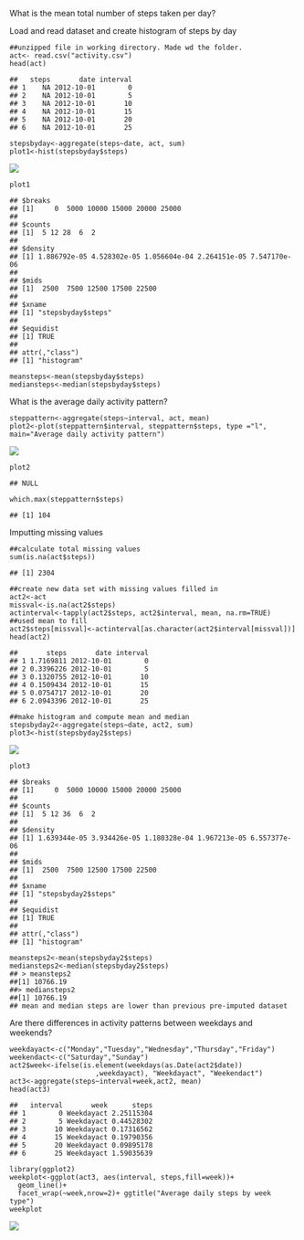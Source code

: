 What is the mean total number of steps taken per day?

Load and read dataset and create histogram of steps by day

    ##unzipped file in working directory. Made wd the folder. 
    act<- read.csv("activity.csv")
    head(act)

    ##   steps       date interval
    ## 1    NA 2012-10-01        0
    ## 2    NA 2012-10-01        5
    ## 3    NA 2012-10-01       10
    ## 4    NA 2012-10-01       15
    ## 5    NA 2012-10-01       20
    ## 6    NA 2012-10-01       25

    stepsbyday<-aggregate(steps~date, act, sum)
    plot1<-hist(stepsbyday$steps)

![](RepResearchCourseProject1_files/figure-markdown_strict/plot1-1.png)

    plot1

    ## $breaks
    ## [1]     0  5000 10000 15000 20000 25000
    ## 
    ## $counts
    ## [1]  5 12 28  6  2
    ## 
    ## $density
    ## [1] 1.886792e-05 4.528302e-05 1.056604e-04 2.264151e-05 7.547170e-06
    ## 
    ## $mids
    ## [1]  2500  7500 12500 17500 22500
    ## 
    ## $xname
    ## [1] "stepsbyday$steps"
    ## 
    ## $equidist
    ## [1] TRUE
    ## 
    ## attr(,"class")
    ## [1] "histogram"

    meansteps<-mean(stepsbyday$steps)
    mediansteps<-median(stepsbyday$steps)

What is the average daily activity pattern?

    steppattern<-aggregate(steps~interval, act, mean)
    plot2<-plot(steppattern$interval, steppattern$steps, type ="l", main="Average daily activity pattern")

![](RepResearchCourseProject1_files/figure-markdown_strict/plot2-1.png)

    plot2

    ## NULL

    which.max(steppattern$steps)

    ## [1] 104

Imputting missing values

    ##calculate total missing values
    sum(is.na(act$steps))

    ## [1] 2304

    ##create new data set with missing values filled in
    act2<-act
    missval<-is.na(act2$steps)
    actinterval<-tapply(act2$steps, act2$interval, mean, na.rm=TRUE) ##used mean to fill
    act2$steps[missval]<-actinterval[as.character(act2$interval[missval])]
    head(act2)

    ##       steps       date interval
    ## 1 1.7169811 2012-10-01        0
    ## 2 0.3396226 2012-10-01        5
    ## 3 0.1320755 2012-10-01       10
    ## 4 0.1509434 2012-10-01       15
    ## 5 0.0754717 2012-10-01       20
    ## 6 2.0943396 2012-10-01       25

    ##make histogram and compute mean and median
    stepsbyday2<-aggregate(steps~date, act2, sum)
    plot3<-hist(stepsbyday2$steps)

![](RepResearchCourseProject1_files/figure-markdown_strict/plot3-1.png)

    plot3

    ## $breaks
    ## [1]     0  5000 10000 15000 20000 25000
    ## 
    ## $counts
    ## [1]  5 12 36  6  2
    ## 
    ## $density
    ## [1] 1.639344e-05 3.934426e-05 1.180328e-04 1.967213e-05 6.557377e-06
    ## 
    ## $mids
    ## [1]  2500  7500 12500 17500 22500
    ## 
    ## $xname
    ## [1] "stepsbyday2$steps"
    ## 
    ## $equidist
    ## [1] TRUE
    ## 
    ## attr(,"class")
    ## [1] "histogram"

    meansteps2<-mean(stepsbyday2$steps)
    mediansteps2<-median(stepsbyday2$steps)
    ## > meansteps2
    ##[1] 10766.19
    ##> mediansteps2
    ##[1] 10766.19
    ## mean and median steps are lower than previous pre-imputed dataset

Are there differences in activity patterns between weekdays and
weekends?

    weekdayact<-c("Monday","Tuesday","Wednesday","Thursday","Friday")
    weekendact<-c("Saturday","Sunday")
    act2$week<-ifelse(is.element(weekdays(as.Date(act2$date))
                         ,weekdayact), "Weekdayact", "Weekendact")
    act3<-aggregate(steps~interval+week,act2, mean)
    head(act3)

    ##   interval       week      steps
    ## 1        0 Weekdayact 2.25115304
    ## 2        5 Weekdayact 0.44528302
    ## 3       10 Weekdayact 0.17316562
    ## 4       15 Weekdayact 0.19790356
    ## 5       20 Weekdayact 0.09895178
    ## 6       25 Weekdayact 1.59035639

    library(ggplot2)
    weekplot<-ggplot(act3, aes(interval, steps,fill=week))+
      geom_line()+
      facet_wrap(~week,nrow=2)+ ggtitle("Average daily steps by week type")
    weekplot

![](RepResearchCourseProject1_files/figure-markdown_strict/weekplot-1.png)
